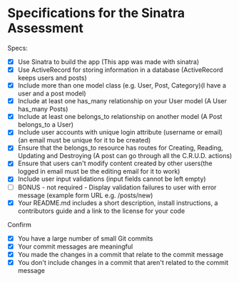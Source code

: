 # Specifications for the Sinatra Assessment

Specs:
- [x] Use Sinatra to build the app (This app was made with sinatra)
- [x] Use ActiveRecord for storing information in a database (ActiveRecord keeps users and posts)
- [x] Include more than one model class (e.g. User, Post, Category)(I have a user and a post model)
- [x] Include at least one has_many relationship on your User model (A User has_many Posts)
- [x] Include at least one belongs_to relationship on another model (A Post belongs_to a User)
- [x] Include user accounts with unique login attribute (username or email) (an email must be unique for it to be        created)
- [x] Ensure that the belongs_to resource has routes for Creating, Reading, Updating and Destroying (A post can go        through all the C.R.U.D. actions)
- [x] Ensure that users can't modify content created by other users(the logged in email must be the editing email        for it to work)
- [x] Include user input validations (input fields cannot be left empty)
- [ ] BONUS - not required - Display validation failures to user with error message (example form URL e.g. /posts/new)
- [x] Your README.md includes a short description, install instructions, a contributors guide and a link to the license for your code

Confirm
- [x] You have a large number of small Git commits
- [x] Your commit messages are meaningful
- [x] You made the changes in a commit that relate to the commit message
- [x] You don't include changes in a commit that aren't related to the commit message